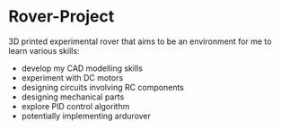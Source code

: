 # Rover-Project
3D printed experimental rover that aims to be an environment for me to learn various skills:
- develop my CAD modelling skills
- experiment with DC motors
- designing circuits involving RC components
- designing mechanical parts
- explore PID control algorithm
- potentially implementing ardurover
